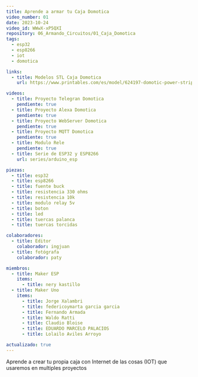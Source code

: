 ```yaml
---
title: Aprende a armar tu Caja Domotica
video_number: 01
date: 2023-10-24
video_id: WWwX-xP5QXI
repository: 06_Armando_Circuitos/01_Caja_Domotica
tags:
  - esp32
  - esp8266
  - iot
  - domotica

links:
  - title: Modelos STL Caja Domotica
    url: https://www.printables.com/es/model/624197-domotic-power-strip

videos:
  - title: Proyecto Telegran Domotica
    pendiente: true
  - title: Proyecto Alexa Domotica
    pendiente: true
  - title: Proyecto WebServer Domotica
    pendiente: true
  - title: Proyecto MQTT Domotica
    pendiente: true
  - title: Modulo Rele
    pendiente: true
  - title: Serie de ESP32 y ESP8266
    url: series/arduino_esp

piezas:
  - title: esp32
  - title: esp8266
  - title: fuente buck
  - title: resistencia 330 ohms
  - title: resistencia 10k
  - title: modulo relay 5v
  - title: boton
  - title: led
  - title: tuercas palanca
  - title: tuercas torcidas

colaboradores:
  - title: Editor
    colaborador: ingjuan
  - title: fotógrafa
    colaborador: paty

miembros:
  - title: Maker ESP
    items:
      - title: nery kastillo
  - title: Maker Uno
    items:
      - title: Jorge Xalambri
      - title: federicoymarta garcia garcia
      - title: Fernando Armada
      - title: Waldo Ratti
      - title: Claudio Bloise
      - title: EDUARDO MARCELO PALACIOS
      - title: Lolailo Aviles Arroyo

actualizado: true
---
```


Aprende a crear tu propia caja con Internet de las cosas (IOT) que usaremos en multiples proyectos
